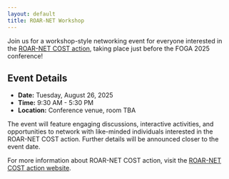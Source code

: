 ```yaml
---
layout: default
title: ROAR-NET Workshop
---
```



Join us for a workshop-style networking event for everyone interested in the <a href="https://roar-net.eu/" target="_blank">ROAR-NET COST action</a>, taking place just before the FOGA 2025 conference!

## Event Details

- **Date:** Tuesday, August 26, 2025  
- **Time:** 9:30 AM - 5:30 PM  
- **Location:** Conference venue, room TBA

The event will feature engaging discussions, interactive activities, and opportunities to network with like-minded individuals interested in the ROAR-NET COST action. Further details will be announced closer to the event date.

For more information about ROAR-NET COST action, visit the <a href="https://roar-net.eu/" target="_blank">ROAR-NET COST action website</a>.
